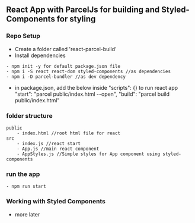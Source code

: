 ## React App with ParcelJs for building and Styled-Components for styling

### Repo Setup
- Create a folder called 'react-parcel-build'
- Install dependencies 
```
- npm init -y for default package.json file
- npm i -S react react-dom styled-components //as dependencies
- npm i -D parcel-bundler //as dev dependency
````

- in package.json, add the below inside "scripts": {} to run react app
    "start": "parcel public/index.html --open",
    "build": "parcel build public/index.html"

### folder structure
```
public
    - index.html //root html file for react
src
    - index.js //react start
    - App.js //main react component
    - AppStyles.js //Simple styles for App component using styled-components
```
### run the app
```
- npm run start
```

### Working with Styled Components
- more later    
